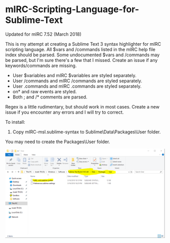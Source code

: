 # mIRC-Scripting-Language-for-Sublime-Text
Updated for mIRC 7.52 (March 2018)

This is my attempt at creating a Sublime Text 3 syntax highlighter for mIRC scripting language.  All $vars and /commands listed in the mIRC help file index should be parsed.  Some undocumented $vars and /commands may be parsed, but I'm sure there's a few that I missed.  Create an issue if any keywords/commands are missing.

- User $variables and mIRC $variables are styled separately.
- User /commands and mIRC /commands are styled separately.
- User .commands and mIRC .commands are styled separately.
- on* and raw events are styled.
- Both ; and /* comments are parsed.

Regex is a little rudimentary, but should work in most cases.  Create a new issue if you encounter any errors and I will try to correct.

To install:

1. Copy mIRC-msl.sublime-syntax to Sublime\Data\Packages\User folder.

You may need to create the Packages\User folder.

![Alt text](Install-screenshot.png)
